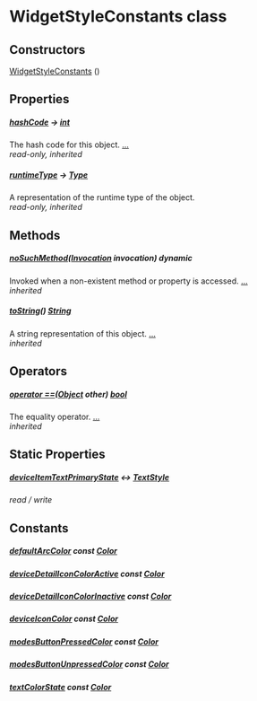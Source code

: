 


# WidgetStyleConstants class












## Constructors

[WidgetStyleConstants](../ui_widget_style_constants/WidgetStyleConstants/WidgetStyleConstants.md) ()

    


## Properties

##### [hashCode](https://api.flutter.dev/flutter/dart-core/Object/hashCode.html) &#8594; [int](https://api.flutter.dev/flutter/dart-core/int-class.html)



The hash code for this object. [...](https://api.flutter.dev/flutter/dart-core/Object/hashCode.html)  
_read-only, inherited_



##### [runtimeType](https://api.flutter.dev/flutter/dart-core/Object/runtimeType.html) &#8594; [Type](https://api.flutter.dev/flutter/dart-core/Type-class.html)



A representation of the runtime type of the object.   
_read-only, inherited_




## Methods

##### [noSuchMethod](https://api.flutter.dev/flutter/dart-core/Object/noSuchMethod.html)([Invocation](https://api.flutter.dev/flutter/dart-core/Invocation-class.html) invocation) dynamic



Invoked when a non-existent method or property is accessed. [...](https://api.flutter.dev/flutter/dart-core/Object/noSuchMethod.html)  
_inherited_



##### [toString](https://api.flutter.dev/flutter/dart-core/Object/toString.html)() [String](https://api.flutter.dev/flutter/dart-core/String-class.html)



A string representation of this object. [...](https://api.flutter.dev/flutter/dart-core/Object/toString.html)  
_inherited_




## Operators

##### [operator ==](https://api.flutter.dev/flutter/dart-core/Object/operator_equals.html)([Object](https://api.flutter.dev/flutter/dart-core/Object-class.html) other) [bool](https://api.flutter.dev/flutter/dart-core/bool-class.html)



The equality operator. [...](https://api.flutter.dev/flutter/dart-core/Object/operator_equals.html)  
_inherited_




## Static Properties

##### [deviceItemTextPrimaryState](../ui_widget_style_constants/WidgetStyleConstants/deviceItemTextPrimaryState.md) &#8596; [TextStyle](https://api.flutter.dev/flutter/painting/TextStyle-class.html)



   
_read / write_





## Constants

##### [defaultArcColor](../ui_widget_style_constants/WidgetStyleConstants/defaultArcColor-constant.md) const [Color](https://api.flutter.dev/flutter/dart-ui/Color-class.html)



   




##### [deviceDetailIconColorActive](../ui_widget_style_constants/WidgetStyleConstants/deviceDetailIconColorActive-constant.md) const [Color](https://api.flutter.dev/flutter/dart-ui/Color-class.html)



   




##### [deviceDetailIconColorInactive](../ui_widget_style_constants/WidgetStyleConstants/deviceDetailIconColorInactive-constant.md) const [Color](https://api.flutter.dev/flutter/dart-ui/Color-class.html)



   




##### [deviceIconColor](../ui_widget_style_constants/WidgetStyleConstants/deviceIconColor-constant.md) const [Color](https://api.flutter.dev/flutter/dart-ui/Color-class.html)



   




##### [modesButtonPressedColor](../ui_widget_style_constants/WidgetStyleConstants/modesButtonPressedColor-constant.md) const [Color](https://api.flutter.dev/flutter/dart-ui/Color-class.html)



   




##### [modesButtonUnpressedColor](../ui_widget_style_constants/WidgetStyleConstants/modesButtonUnpressedColor-constant.md) const [Color](https://api.flutter.dev/flutter/dart-ui/Color-class.html)



   




##### [textColorState](../ui_widget_style_constants/WidgetStyleConstants/textColorState-constant.md) const [Color](https://api.flutter.dev/flutter/dart-ui/Color-class.html)



   









